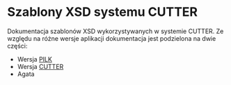 # Szablony XSD systemu CUTTER

Dokumentacja szablonów XSD wykorzystywanych w systemie CUTTER. Ze względu na różne wersje aplikacji dokumentacja jest podzielona na dwie części:

* Wersja [PILK](pilk/index.md)
* Wersja [CUTTER](cutter/index.md)
* Agata


